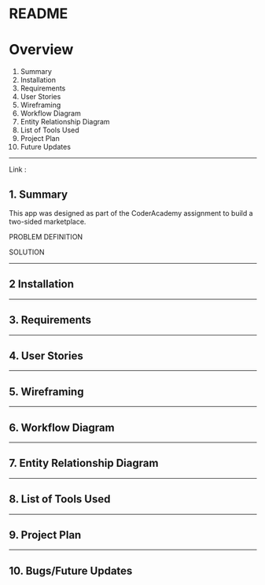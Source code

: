 # README
# Overview

1. Summary
2. Installation
3. Requirements
4. User Stories
5. Wireframing
6. Workflow Diagram
7. Entity Relationship Diagram
8. List of Tools Used
9. Project Plan
10. Future Updates

------------------

Link : 
## 1. Summary
This app was designed as part of the CoderAcademy assignment to build a two-sided marketplace.

PROBLEM DEFINITION


SOLUTION


-----------------------
## 2 Installation

--------------

## 3. Requirements

-----------------------
## 4. User Stories


-----------------------

## 5. Wireframing


-----------------------

## 6. Workflow Diagram


-------------

## 7. Entity Relationship Diagram


----------------

## 8. List of Tools Used

------------------

## 9. Project Plan


-------------------
## 10. Bugs/Future Updates

